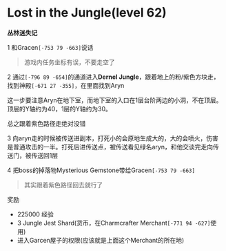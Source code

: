 # Lost in the Jungle(level 62)
**丛林迷失记**

1 和Gracen`[-753 79 -663]`说话
>游戏内任务坐标有误，不要走空了

2 通过`[-796 89 -654]`的通道进入**Dernel Jungle**，跟着地上的粉/紫色方块走，找到神殿`[-671 27 -355]`，在里面找到Aryn

这一步要注意Aryn在地下室，而地下室的入口在1层台阶两边的小洞，不在顶层。顶层的Y轴约为40，1层的Y轴约为30。

总之跟着紫色路径走绝对没错

3 向aryn走的时候被传送进副本，打死小的会原地生成大的，大的会喷火，伤害是普通攻击的一半。打死后进传送点，被传送看见绿名aryn，和他交谈完走向传送门，被传送回1层

4 把boss的掉落物Mysterious Gemstone带给Gracen`[-753 79 -663]`
>其实跟着紫色路径回去就行了

奖励
+ 225000 经验
+ 3 Jungle Jest Shard(货币，在Charmcrafter Merchant`[-771 94 -627]`使用)
+ 进入Garcen屋子的权限(应该就是上面这个Merchant的所在地)